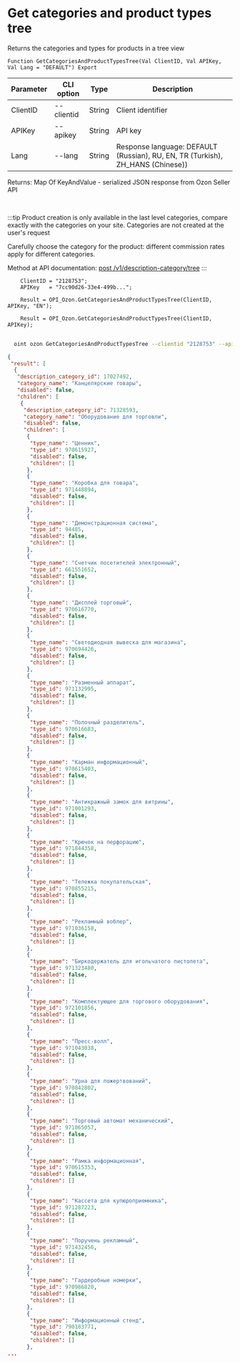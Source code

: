 ﻿---
sidebar_position: 1
---

# Get categories and product types tree
 Returns the categories and types for products in a tree view



`Function GetCategoriesAndProductTypesTree(Val ClientID, Val APIKey, Val Lang = "DEFAULT") Export`

  | Parameter | CLI option | Type | Description |
  |-|-|-|-|
  | ClientID | --clientid | String | Client identifier |
  | APIKey | --apikey | String | API key |
  | Lang | --lang | String | Response language: DEFAULT (Russian), RU, EN, TR (Turkish), ZH_HANS (Chinese)) |

  
  Returns:  Map Of KeyAndValue - serialized JSON response from Ozon Seller API

<br/>

:::tip
Product creation is only available in the last level categories, compare exactly with the categories on your site. Categories are not created at the user's request

 Carefully choose the category for the product: different commission rates apply for different categories.

 Method at API documentation: [post /v1/description-category/tree](https://docs.ozon.ru/api/seller/#operation/DescriptionCategoryAPI_GetTree)
:::
<br/>


```bsl title="Code example"
    ClientID = "2128753";
    APIKey   = "7cc90d26-33e4-499b...";

    Result = OPI_Ozon.GetCategoriesAndProductTypesTree(ClientID, APIKey, "EN");

    Result = OPI_Ozon.GetCategoriesAndProductTypesTree(ClientID, APIKey);
```



```sh title="CLI command example"
    
  oint ozon GetCategoriesAndProductTypesTree --clientid "2128753" --apikey "7cc90d26-33e4-499b..." --lang %lang%

```

```json title="Result"
{
 "result": [
  {
   "description_category_id": 17027492,
   "category_name": "Канцелярские товары",
   "disabled": false,
   "children": [
    {
     "description_category_id": 71328593,
     "category_name": "Оборудование для торговли",
     "disabled": false,
     "children": [
      {
       "type_name": "Ценник",
       "type_id": 970615927,
       "disabled": false,
       "children": []
      },
      {
       "type_name": "Коробка для товара",
       "type_id": 971448894,
       "disabled": false,
       "children": []
      },
      {
       "type_name": "Демонстрационная система",
       "type_id": 94485,
       "disabled": false,
       "children": []
      },
      {
       "type_name": "Счетчик посетителей электронный",
       "type_id": 661551652,
       "disabled": false,
       "children": []
      },
      {
       "type_name": "Дисплей торговый",
       "type_id": 970616770,
       "disabled": false,
       "children": []
      },
      {
       "type_name": "Светодиодная вывеска для магазина",
       "type_id": 970694426,
       "disabled": false,
       "children": []
      },
      {
       "type_name": "Разменный аппарат",
       "type_id": 971132995,
       "disabled": false,
       "children": []
      },
      {
       "type_name": "Полочный разделитель",
       "type_id": 970616683,
       "disabled": false,
       "children": []
      },
      {
       "type_name": "Карман информационный",
       "type_id": 970615403,
       "disabled": false,
       "children": []
      },
      {
       "type_name": "Антикражный замок для витрины",
       "type_id": 971001293,
       "disabled": false,
       "children": []
      },
      {
       "type_name": "Крючок на перфорацию",
       "type_id": 971844358,
       "disabled": false,
       "children": []
      },
      {
       "type_name": "Тележка покупательская",
       "type_id": 970855215,
       "disabled": false,
       "children": []
      },
      {
       "type_name": "Рекламный воблер",
       "type_id": 971036158,
       "disabled": false,
       "children": []
      },
      {
       "type_name": "Биркодержатель для игольчатого пистолета",
       "type_id": 971323480,
       "disabled": false,
       "children": []
      },
      {
       "type_name": "Комплектующее для торгового оборудования",
       "type_id": 972101856,
       "disabled": false,
       "children": []
      },
      {
       "type_name": "Пресс-волл",
       "type_id": 971043038,
       "disabled": false,
       "children": []
      },
      {
       "type_name": "Урна для пожертвований",
       "type_id": 970842802,
       "disabled": false,
       "children": []
      },
      {
       "type_name": "Торговый автомат механический",
       "type_id": 971065057,
       "disabled": false,
       "children": []
      },
      {
       "type_name": "Рамка информационная",
       "type_id": 970615353,
       "disabled": false,
       "children": []
      },
      {
       "type_name": "Кассета для купюроприемника",
       "type_id": 971287223,
       "disabled": false,
       "children": []
      },
      {
       "type_name": "Поручень рекламный",
       "type_id": 971432456,
       "disabled": false,
       "children": []
      },
      {
       "type_name": "Гардеробные номерки",
       "type_id": 970986820,
       "disabled": false,
       "children": []
      },
      {
       "type_name": "Информационный стенд",
       "type_id": 790183771,
       "disabled": false,
       "children": []
      },
...
```
